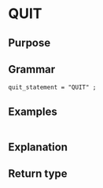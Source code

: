 # QUIT

## Purpose

## Grammar

```
quit_statement = "QUIT" ;

```

## Examples

```
```

## Explanation



## Return type



